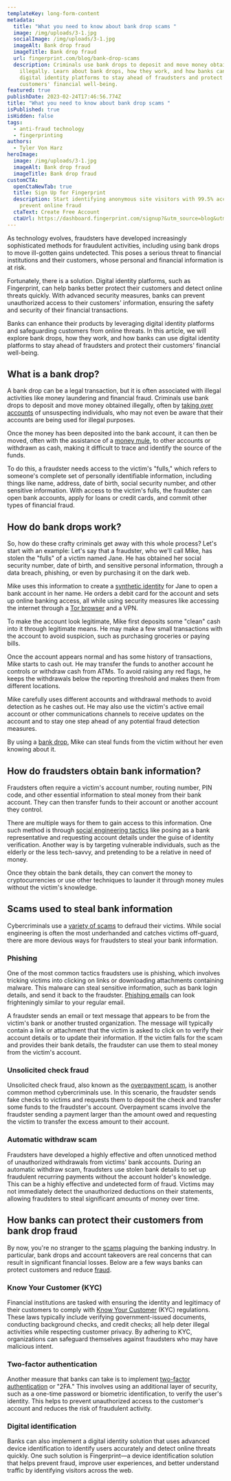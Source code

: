 ```yaml
---
templateKey: long-form-content
metadata:
  title: "What you need to know about bank drop scams "
  image: /img/uploads/3-1.jpg
  socialImage: /img/uploads/3-1.jpg
  imageAlt: Bank drop fraud
  imageTitle: Bank drop fraud
  url: fingerprint.com/blog/bank-drop-scams
  description: Criminals use bank drops to deposit and move money obtained
    illegally. Learn about bank drops, how they work, and how banks can use
    digital identity platforms to stay ahead of fraudsters and protect their
    customers' financial well-being.
featured: true
publishDate: 2023-02-24T17:46:56.774Z
title: "What you need to know about bank drop scams "
isPublished: true
isHidden: false
tags:
  - anti-fraud technology
  - fingerprinting
authors:
  - Tyler Von Harz
heroImage:
  image: /img/uploads/3-1.jpg
  imageAlt: Bank drop fraud
  imageTitle: Bank drop fraud
customCTA:
  openCtaNewTab: true
  title: Sign Up for Fingerprint
  description: Start identifying anonymous site visitors with 99.5% accuracy to
    prevent online fraud
  ctaText: Create Free Account
  ctaUrl: https://dashboard.fingerprint.com/signup?&utm_source=blog&utm_medium=website&utm_campaign=blog
---
```

As technology evolves, fraudsters have developed increasingly sophisticated methods for fraudulent activities, including using bank drops to move ill-gotten gains undetected. This poses a serious threat to financial institutions and their customers, whose personal and financial information is at risk.

Fortunately, there is a solution. Digital identity platforms, such as Fingerprint, can help banks better protect their customers and detect online threats quickly. With advanced security measures, banks can prevent unauthorized access to their customers' information, ensuring the safety and security of their financial transactions.

Banks can enhance their products by leveraging digital identity platforms and safeguarding customers from online threats. In this article, we will explore bank drops, how they work, and how banks can use digital identity platforms to stay ahead of fraudsters and protect their customers' financial well-being. 



## What is a bank drop?

A bank drop can be a legal transaction, but it is often associated with illegal activities like money laundering and financial fraud. Criminals use bank drops to deposit and move money obtained illegally, often by [taking over accounts](https://fingerprint.com/blog/prevent-account-takeover-in-banks-and-fintech/) of unsuspecting individuals, who may not even be aware that their accounts are being used for illegal purposes.

Once the money has been deposited into the bank account, it can then be moved, often with the assistance of a [money mule](https://www.fbi.gov/how-we-can-help-you/safety-resources/scams-and-safety/common-scams-and-crimes/money-mules), to other accounts or withdrawn as cash, making it difficult to trace and identify the source of the funds. 

To do this, a fraudster needs access to the victim's "fulls," which refers to someone's complete set of personally identifiable information, including things like name, address, date of birth, social security number, and other sensitive information. With access to the victim's fulls, the fraudster can open bank accounts, apply for loans or credit cards, and commit other types of financial fraud.



## How do bank drops work?

So, how do these crafty criminals get away with this whole process? Let's start with an example: Let's say that a fraudster, who we'll call Mike, has stolen the "fulls" of a victim named Jane. He has obtained her social security number, date of birth, and sensitive personal information, through a data breach, phishing, or even by purchasing it on the dark web.

Mike uses this information to create a [synthetic identity](https://fingerprint.com/blog/synthetic-identity-fraud/) for Jane to open a bank account in her name. He orders a debit card for the account and sets up online banking access, all while using security measures like accessing the internet through a [Tor browser](https://www.csoonline.com/article/3287653/what-is-the-tor-browser-how-it-works-and-how-it-can-help-you-protect-your-identity-online.html) and a VPN.

To make the account look legitimate, Mike first deposits some "clean" cash into it through legitimate means. He may make a few small transactions with the account to avoid suspicion, such as purchasing groceries or paying bills.

Once the account appears normal and has some history of transactions, Mike starts to cash out. He may transfer the funds to another account he controls or withdraw cash from ATMs. To avoid raising any red flags, he keeps the withdrawals below the reporting threshold and makes them from different locations.

Mike carefully uses different accounts and withdrawal methods to avoid detection as he cashes out. He may also use the victim's active email account or other communications channels to receive updates on the account and to stay one step ahead of any potential fraud detection measures.

By using a [bank drop](https://flashpoint.io/blog/bank-drop-techniques/), Mike can steal funds from the victim without her even knowing about it. 



## How do fraudsters obtain bank information?

Fraudsters often require a victim's account number, routing number, PIN code, and other essential information to steal money from their bank account. They can then transfer funds to their account or another account they control. 

There are multiple ways for them to gain access to this information. One such method is through [social engineering tactics](https://fingerprint.com/blog/why-social-engineering-attacks-are-successful-with-technical-staff/) like posing as a bank representative and requesting account details under the guise of identity verification. Another way is by targeting vulnerable individuals, such as the elderly or the less tech-savvy, and pretending to be a relative in need of money. 

Once they obtain the bank details, they can convert the money to cryptocurrencies or use other techniques to launder it through money mules without the victim's knowledge.

## Scams used to steal bank information

Cybercriminals use a [variety of scams](https://www.usa.gov/common-scams-frauds#item-36617) to defraud their victims. While social engineering is often the most underhanded and catches victims off-guard, there are more devious ways for fraudsters to steal your bank information.



### Phishing

One of the most common tactics fraudsters use is phishing, which involves tricking victims into clicking on links or downloading attachments containing malware. This malware can steal sensitive information, such as bank login details, and send it back to the fraudster. [Phishing emails](https://fingerprint.com/blog/how-to-recognize-phishing-emails/) can look frighteningly similar to your regular email.

A fraudster sends an email or text message that appears to be from the victim's bank or another trusted organization. The message will typically contain a link or attachment that the victim is asked to click on to verify their account details or to update their information. If the victim falls for the scam and provides their bank details, the fraudster can use them to steal money from the victim's account.



### Unsolicited check fraud

Unsolicited check fraud, also known as the [overpayment scam](https://www.ftc.gov/news-events/news/press-releases/2004/12/ftc-warns-consumers-about-check-overpayment-scams), is another common method cybercriminals use. In this scenario, the fraudster sends fake checks to victims and requests them to deposit the check and transfer some funds to the fraudster's account. Overpayment scams involve the fraudster sending a payment larger than the amount owed and requesting the victim to transfer the excess amount to their account.



### Automatic withdraw scam

Fraudsters have developed a highly effective and often unnoticed method of unauthorized withdrawals from victims' bank accounts. During an automatic withdraw scam, fraudsters use stolen bank details to set up fraudulent recurring payments without the account holder's knowledge. This can be a highly effective and undetected form of fraud. Victims may not immediately detect the unauthorized deductions on their statements, allowing fraudsters to steal significant amounts of money over time. 

## How banks can protect their customers from bank drop fraud

By now, you're no stranger to the [scams](https://www.aura.com/learn/bank-scams#:~:text=Here's%20what%20you%20can%20do,password%20and%20two%2Dfactor%20authentication) plaguing the banking industry. In particular, bank drops and account takeovers are real concerns that can result in significant financial losses. Below are a few ways banks can protect customers and reduce [fraud](https://www.bankinfosecurity.com/5-tips-to-reduce-banking-fraud-a-2534).



### Know Your Customer (KYC) 

Financial institutions are tasked with ensuring the identity and legitimacy of their customers to comply with [Know Your Customer](https://fingerprint.com/blog/kyc-know-your-customer-financial-fraud/) (KYC) regulations. These laws typically include verifying government-issued documents, conducting background checks, and credit checks; all help deter illegal activities while respecting customer privacy. By adhering to KYC, organizations can safeguard themselves against fraudsters who may have malicious intent.



### Two-factor authentication

Another measure that banks can take is to implement [two-factor authentication](https://fingerprint.com/blog/improve-online-user-identification/) or "2FA." This involves using an additional layer of security, such as a one-time password or biometric identification, to verify the user's identity. This helps to prevent unauthorized access to the customer's account and reduces the risk of fraudulent activity.



### Digital identification

Banks can also implement a digital identity solution that uses advanced device identification to identify users accurately and detect online threats quickly. One such solution is Fingerprint—a device identification solution that helps prevent fraud, improve user experiences, and better understand traffic by identifying visitors across the web.